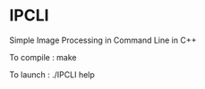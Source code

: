 # IPCLI
Simple Image Processing in Command Line in C++

To compile : make

To launch : ./IPCLI help
